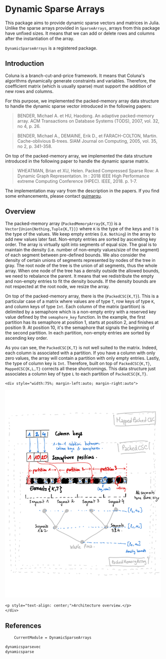 # Dynamic Sparse Arrays

This package aims to provide dynamic sparse vectors and matrices in Julia. 
Unlike the sparse arrays provided in `SparseArrays`, arrays from this package have unfixed sizes. 
It means that we can add or delete rows and columns after the instantiation of the array.

`DynamicSparseArrays` is a registered package.

## Introduction 

Coluna is a branch-cut-and-price framework.
It means that Coluna's algorithms dynamically generate constraints and variables.
Therefore, the coefficient matrix (which is usually sparse) must support the addition of new rows and columns.

For this purpose, we implemented the packed-memory array data structure to handle the dynamic sparse vector introduced in the following papers:

> BENDER, Michael A. et HU, Haodong. An adaptive packed-memory array. ACM Transactions on Database Systems (TODS), 2007, vol. 32, no 4, p. 26.

> BENDER, Michael A., DEMAINE, Erik D., et FARACH-COLTON, Martin. Cache-oblivious B-trees. SIAM Journal on Computing, 2005, vol. 35, no 2, p. 341-358.

On top of the packed-memory array, we implemented the data structure introduced in the following
paper to handle the dynamic sparse matrix.

> WHEATMAN, Brian et XU, Helen. Packed Compressed Sparse Row: A Dynamic Graph Representation. In : 2018 IEEE High Performance extreme Computing Conference (HPEC). IEEE, 2018. p. 1-7.

The implementation may vary from the description in the papers.
If you find some enhancements, please contact [guimarqu](https://github.com/guimarqu).

## Overview

The packed-memory array (`PackedMemoryArray{K,T}`) is a `Vector{Union{Nothing,Tuple{K,T}}}` where `K` is the type of the keys and `T` is the type of the values.
We keep empty entries (i.e. `Nothing`) in the array to add new values later fast.
Non-empty entries are sorted by ascending key order.
The array is virtually split into segments of equal size. The goal is to maintain the density (i.e. number of non-empty values/size of the segment) of each segment between pre-defined bounds. We also consider the density of certain unions of segments represented by nodes of the tree in gray.
The root node of the tree is the union of all segments, thus the whole array.
When one node of the tree has a density outside the allowed bounds, we need to rebalance the parent.
It means that we redistribute the empty and non-empty entries to fit the density bounds.
If the density bounds are not respected at the root node, we resize the array.


On top of the packed-memory array, there is the (`PackedCSC{K,T}`). 
This is a particular case of a matrix where values are of type `T`, row keys of type `K`, and column keys of type `Int`.
Each column of the matrix (partition) is delimited by a semaphore which is a non-empty entry with a reserved key value defined by the `semaphore_key` function. In the example, the first partition has its semaphore at position 1, starts at position 2, and finishes
at position 9. 
At position 10, it's the semaphore that signals the beginning of the second partition.
In each partition, non-empty entries are sorted by ascending key order.

As you can see, the `PackedCSC{K,T}` is not well suited to the matrix. Indeed, each column is associated with a partition. If you have a column with only zero values, the array will contain a partition with only empty entries. Lastly, the type of column key is `Int`.
Therefore, built on top of `PackedCSC{K,T}`, `MappedCSC{K,L,T}` corrects all these shortcomings.
This data structure just associates a column key of type `L` to each partition of `PackedCSC{K,T}`.

```@raw html
<div style="width:75%; margin-left:auto; margin-right:auto">
```
![Dynamic Sparse Arrays](assets/img/dynamic_sparse_arrays.svg)
```@raw html
<p style="text-align: center;">Architecture overview.</p>
</div>
```

## References

```@meta
    CurrentModule = DynamicSparseArrays
```

```@docs
dynamicsparsevec
dynamicsparse
```
